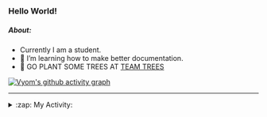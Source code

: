 ### Hello World!

##### About:
- Currently I am a student.
- 🌱 I’m learning how to make better documentation.
- 🌱 GO PLANT SOME TREES AT [TEAM TREES](https://teamtrees.org/)

[![Vyom's github activity graph](https://activity-graph.herokuapp.com/graph?username=Vyvy-vi)](https://github.com/ashutosh00710/github-readme-activity-graph)

---
<details>
  <summary>:zap: My Activity:</summary>
  
<!--START_SECTION:waka-->
![Code Time](http://img.shields.io/badge/Code%20Time-967%20hrs%2051%20mins-blue)

**I'm a Night 🦉** 

```text
🌞 Morning    97 commits     ███░░░░░░░░░░░░░░░░░░░░░░   13.74% 
🌆 Daytime    172 commits    ██████░░░░░░░░░░░░░░░░░░░   24.36% 
🌃 Evening    229 commits    ████████░░░░░░░░░░░░░░░░░   32.44% 
🌙 Night      208 commits    ███████░░░░░░░░░░░░░░░░░░   29.46%

```
📅 **I'm Most Productive on Sunday** 

```text
Monday       100 commits    ███░░░░░░░░░░░░░░░░░░░░░░   14.16% 
Tuesday      115 commits    ████░░░░░░░░░░░░░░░░░░░░░   16.29% 
Wednesday    89 commits     ███░░░░░░░░░░░░░░░░░░░░░░   12.61% 
Thursday     104 commits    ███░░░░░░░░░░░░░░░░░░░░░░   14.73% 
Friday       105 commits    ███░░░░░░░░░░░░░░░░░░░░░░   14.87% 
Saturday     76 commits     ██░░░░░░░░░░░░░░░░░░░░░░░   10.76% 
Sunday       117 commits    ████░░░░░░░░░░░░░░░░░░░░░   16.57%

```


📊 **This Week I Spent My Time On** 

```text
🔥 Editors: 
VS Code                  20 hrs 15 mins      █████████████████████████   100.0%

🐱‍💻 Projects: 
attendance-management-sys12 hrs 49 mins      ███████████████░░░░░░░░░░   63.3% 
CSF                      7 hrs 25 mins       █████████░░░░░░░░░░░░░░░░   36.65% 
praise                   0 secs              ░░░░░░░░░░░░░░░░░░░░░░░░░   0.05%

```


 Last Updated on 17/11/2022 19:04:22 UTC
<!--END_SECTION:waka-->
</details>
